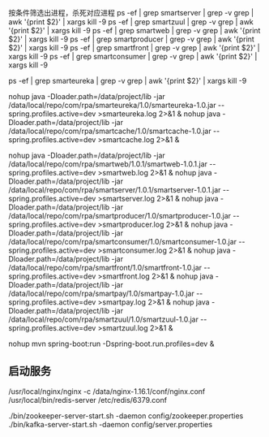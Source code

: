 按条件筛选出进程，杀死对应进程
ps -ef | grep smartserver | grep -v grep | awk '{print $2}' | xargs kill -9 
ps -ef | grep smartzuul | grep -v grep | awk '{print $2}' | xargs kill -9
ps -ef | grep smartweb | grep -v grep | awk '{print $2}' | xargs kill -9
ps -ef | grep smartproducer | grep -v grep | awk '{print $2}' | xargs kill -9
ps -ef | grep smartfront | grep -v grep | awk '{print $2}' | xargs kill -9
ps -ef | grep smartconsumer | grep -v grep | awk '{print $2}' | xargs kill -9

ps -ef | grep smarteureka | grep -v grep | awk '{print $2}' | xargs kill -9

nohup java -Dloader.path=/data/project/lib -jar /data/local/repo/com/rpa/smarteureka/1.0/smarteureka-1.0.jar --spring.profiles.active=dev >smarteureka.log 2>&1 &
nohup java -Dloader.path=/data/project/lib -jar /data/local/repo/com/rpa/smartcache/1.0/smartcache-1.0.jar --spring.profiles.active=dev >smartcache.log 2>&1 &

nohup java -Dloader.path=/data/project/lib -jar /data/local/repo/com/rpa/smartweb/1.0.1/smartweb-1.0.1.jar --spring.profiles.active=dev >smartweb.log 2>&1 &
nohup java -Dloader.path=/data/project/lib -jar /data/local/repo/com/rpa/smartserver/1.0.1/smartserver-1.0.1.jar --spring.profiles.active=dev >smartserver.log 2>&1 &
nohup java -Dloader.path=/data/project/lib -jar /data/local/repo/com/rpa/smartproducer/1.0/smartproducer-1.0.jar --spring.profiles.active=dev >smartproducer.log 2>&1 &
nohup java -Dloader.path=/data/project/lib -jar /data/local/repo/com/rpa/smartconsumer/1.0/smartconsumer-1.0.jar  --spring.profiles.active=dev >smartconsumer.log 2>&1 &
nohup java -Dloader.path=/data/project/lib -jar /data/local/repo/com/rpa/smartfront/1.0/smartfront-1.0.jar  --spring.profiles.active=dev >smartfront.log 2>&1 &
nohup java -Dloader.path=/data/project/lib -jar /data/local/repo/com/rpa/smartpay/1.0/smartpay-1.0.jar --spring.profiles.active=dev >smartpay.log 2>&1 &
nohup java -Dloader.path=/data/project/lib -jar /data/local/repo/com/rpa/smartzuul/1.0/smartzuul-1.0.jar --spring.profiles.active=dev >smartzuul.log 2>&1 &


nohup mvn spring-boot:run -Dspring-boot.run.profiles=dev &


## 启动服务 ##

/usr/local/nginx/nginx -c /data/nginx-1.16.1/conf/nginx.conf
/usr/local/bin/redis-server /etc/redis/6379.conf

./bin/zookeeper-server-start.sh -daemon config/zookeeper.properties
./bin/kafka-server-start.sh -daemon config/server.properties


